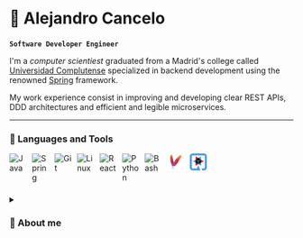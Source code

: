 # 🌄 Alejandro Cancelo

**`Software Developer Engineer`**

I'm a *computer scientiest* graduated from a Madrid's college called [Universidad Complutense](https://www.ucm.es/) 
specialized in backend development using the renowned [Spring](https://spring.io/why-spring) framework.

My work experience consist in improving and developing clear REST APIs, DDD architectures and efficient and legible 
microservices.

---
### 🧰 Languages and Tools

<img align="left" alt="Java" width="30px" style="padding-right:10px;" src="https://cdn.jsdelivr.net/gh/devicons/devicon/icons/java/java-original.svg"/>
<img align="left" alt="Spring" width="30px" style="padding-right:10px;" src="https://cdn.jsdelivr.net/gh/devicons/devicon/icons/spring/spring-original.svg" />
<img align="left" alt="Git" width="30px" style="padding-right:10px;" src="https://cdn.jsdelivr.net/gh/devicons/devicon/icons/git/git-original.svg" />
<img align="left" alt="Linux" width="30px" style="padding-right:10px;" src="https://cdn.jsdelivr.net/gh/devicons/devicon/icons/linux/linux-original.svg" />
<img align="left" alt="React" width="30px" style="padding-right:10px;" src="https://cdn.jsdelivr.net/gh/devicons/devicon/icons/react/react-original.svg" />
<img align="left" alt="Python" width="30px" style="padding-right:10px;" src="https://cdn.jsdelivr.net/gh/devicons/devicon/icons/python/python-plain.svg" />
<img align="left" alt="Bash" width="30px" style="padding-right:10px;" src="https://cdn.jsdelivr.net/gh/devicons/devicon/icons/bash/bash-plain.svg" />
<img align="left" alt="Maven" width="30px" style="padding-right:10px;" src="./icons/maven-icon.svg" />
<img align="left" alt="Quarkus" width="30px" style="padding-right:10px;" src="./icons/quarkus-icon.svg"/>
<br>
<br>

# 

<details>
    <summary><h3>📑 About me</h3></summary>
    I feel lucky by forming part of this vast and always expanding field that is technology and although my initial passion was physics, 
    once I started computer science in college, I fell right into its wonders. Being able to use this tools that technology provides 
    to improve your understanding of the world or to help pleople is breathtaking.<br><br>
    My firsts steps were learing about the hardware and later on, the software of what compose our today's computers.<br>
    I've found myself with great challenges while developing my intuition in programming and nowadays I feel most comfortable developing
    backend applications with Spring although I feel very curious about frontend developing so Full stack, here I come!<br><br>
    I wouldn't be enjoying this profession if it weren't for all the people that supported me behind the curtains so to all of them:
    Thank you!